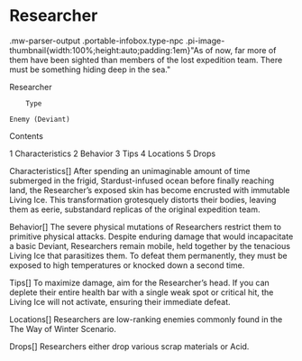 # Researcher

.mw-parser-output .portable-infobox.type-npc .pi-image-thumbnail{width:100%;height:auto;padding:1em}"As of now, far more of them have been sighted than members of the lost expedition team. There must be something hiding deep in the sea."

Researcher


	
		
		
	
	


	

	
		Type
	
	Enemy (Deviant)




Contents

1 Characteristics
2 Behavior
3 Tips
4 Locations
5 Drops



Characteristics[]
After spending an unimaginable amount of time submerged in the frigid, Stardust-infused ocean before finally reaching land, the Researcher’s exposed skin has become encrusted with immutable Living Ice. This transformation grotesquely distorts their bodies, leaving them as eerie, substandard replicas of the original expedition team.

Behavior[]
The severe physical mutations of Researchers restrict them to primitive physical attacks. Despite enduring damage that would incapacitate a basic Deviant, Researchers remain mobile, held together by the tenacious Living Ice that parasitizes them. To defeat them permanently, they must be exposed to high temperatures or knocked down a second time.

Tips[]
To maximize damage, aim for the Researcher’s head. If you can deplete their entire health bar with a single weak spot or critical hit, the Living Ice will not activate, ensuring their immediate defeat. 

Locations[]
Researchers are low-ranking enemies commonly found in the The Way of Winter Scenario.

Drops[]
Researchers either drop various scrap materials or Acid.
